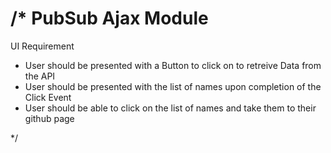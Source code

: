 /*
  PubSub Ajax Module
  ==================

  UI Requirement
  * User should be presented with a Button to click on to retreive Data from the API
  * User should be presented with the list of names upon completion of the Click Event
  * User should be able to click on the list of names and take them to their github page

*/